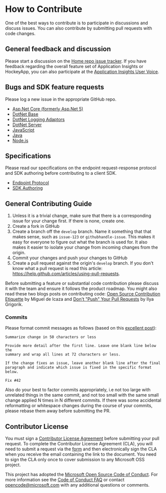 # How to Contribute

One of the best ways to contribute is to participate in discussions and discuss issues. You can also contribute by submitting pull requests with code changes.

## General feedback and discussion
Please start a discussion on the [Home repo issue tracker](https://github.com/Microsoft/AppInsights-Home/issues). If you have feedback regarding the overall feature set of Application Insights or HockeyApp, you can also participate at the [Application Insights User Voice](http://aka.ms/aiuservoice).

## Bugs and SDK feature requests
Please log a new issue in the appropriate GitHub repo.

* [Asp.Net Core (formerly Asp.Net 5)](https://github.com/Microsoft/ApplicationInsights-aspnetcore)
* [DotNet Base](https://github.com/Microsoft/ApplicationInsights-dotnet)
* [DotNet Logging Adaptors](https://github.com/Microsoft/ApplicationInsights-dotnet-logging)
* [DotNet Server](https://github.com/Microsoft/ApplicationInsights-server-dotnet)
* [JavaScript](https://github.com/Microsoft/ApplicationInsights-js)
* [Java](https://github.com/Microsoft/ApplicationInsights-Java)
* [Node.js](https://github.com/Microsoft/ApplicationInsights-node.js)

## Specifications
Please read our specifications on the endpoint request-response protocol and SDK authoring before contributing to a client SDK.

* [Endpoint Protocol](EndpointSpecs/ENDPOINT-PROTOCOL.md)
* [SDK Authoring](EndpointSpecs/SDK-AUTHORING.md)

## General Contributing Guide

1. Unless it is a trivial change, make sure that there is a corresponding issue for your change first. If there is none, create one.
2. Create a fork in GitHub
3. Create a branch off the `develop` branch. Name it something that that makes sense, such as `issue-123` or `githubhandle-issue`. This makes it easy for everyone to figure out what the branch is used for. It also makes it easier to isolate your change from incoming changes from the origin.
4. Commit your changes and push your changes to GitHub
5. Create a pull request against the origin's `develop` branch. If you don't know what a pull request is read this article: https://help.github.com/articles/using-pull-requests.

Before submitting a feature or substantial code contribution please discuss it with the team and ensure it follows the product roadmap. You might also read these two blogs posts on contributing code: [Open Source Contribution Etiquette](http://tirania.org/blog/archive/2010/Dec-31.html) by Miguel de Icaza and [Don't "Push" Your Pull Requests](http://www.igvita.com/2011/12/19/dont-push-your-pull-requests/) by Ilya Grigorik.

### Commits

Please format commit messages as follows (based on this [excellent post](http://tbaggery.com/2008/04/19/a-note-about-git-commit-messages.html)):

```
Summarize change in 50 characters or less

Provide more detail after the first line. Leave one blank line below the
summary and wrap all lines at 72 characters or less.

If the change fixes an issue, leave another blank line after the final
paragraph and indicate which issue is fixed in the specific format
below.

Fix #42
```

Also do your best to factor commits appropriately, i.e not too large with unrelated
things in the same commit, and not too small with the same small change applied N
times in N different commits. If there was some accidental reformatting or whitespace
changes during the course of your commits, please rebase them away before submitting
the PR.

## Contributor License
You must sign a [Contributor License Agreement](https://cla.microsoft.com/) before submitting your pull request. To complete the Contributor License Agreement (CLA), you will need to submit a request via the [form](https://cla.microsoft.com/) and then electronically sign the CLA when you receive the email containing the link to the document. You need to sign the CLA only once to cover submission to any Microsoft OSS project. 

This project has adopted the [Microsoft Open Source Code of Conduct](https://opensource.microsoft.com/codeofconduct/). For more information see the [Code of Conduct FAQ](https://opensource.microsoft.com/codeofconduct/faq/) or contact [opencode@microsoft.com](mailto:opencode@microsoft.com) with any additional questions or comments.
